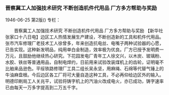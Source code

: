 ### 晋察冀工人加强技术研究  不断创造机件代用品  厂方多方帮助与奖励

1946-06-25
第2版()
专栏：

　　晋察冀工人加强技术研究
    不断创造机件代用品
    厂方多方帮助与奖励
    【新华社张家口十八日电】边区工人热情发展生产建设，不断创造新的工具和机件代用品。张市汽车修理厂老技术工人徐曾多，年来创造抗电丝、电嘴子两种试验器的心愿，已告实现。这种新发明品，纯用单白金制造，效率极为优良。厂方已授予发明费一万元，且鼓励他继续热心研究。下花园发电厂青年工人徐文兴，以木炭、玻璃粉、水胶、铁丝等普通用品，自制电焊约，日前用来试验改装煤机上的齿轮，证明毫不比舶来品逊色。平绥铁路修理厂工具二组长吴永坚，用麻绳、石绵等代替气锤上的牛油麻盘根。今后边区各工厂将可大量自造这种工具，不必再仰给边区外的输入。明德印刷局工人关兆平，试验将铸字机上的汽油火改成电火，亦已成功，铸字速率已由每天一万多字提高到二万五千字。
